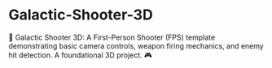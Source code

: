 # Galactic-Shooter-3D
🔫 Galactic Shooter 3D: A First-Person Shooter (FPS) template demonstrating basic camera controls, weapon firing mechanics, and enemy hit detection. A foundational 3D project. 🎮
